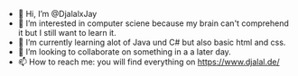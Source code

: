 - 👋 Hi, I’m @DjalalxJay
- 👀 I’m interested in computer sciene because my brain can't comprehend it but I still want to learn it.
- 🌱 I’m currently learning alot of Java und C# but also basic html and css.
- 💞️ I’m looking to collaborate on something in a a later day.
- 📫 How to reach me: you will find everything on https://www.djalal.de/

<!---
DjalalxJay/DjalalxJay is a ✨ special ✨ repository because its `README.md` (this file) appears on your GitHub profile.
You can click the Preview link to take a look at your changes.
--->
